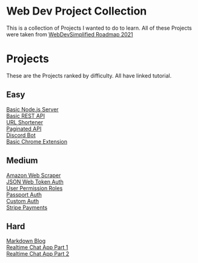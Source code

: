 # Web Dev Project Collection
This is a collection of Projects I wanted to do to learn.
All of these Projects were taken from [WebDevSimplified Roadmap 2021](https://www.youtube.com/watch?v=VfGW0Qiy2I0)

# Projects
These are the Projects ranked by difficulty. All have linked tutorial.
## Easy
[Basic Node.js Server](https://youtu.be/VShtPwEkDD0) <br/>
[Basic REST API](https://youtu.be/fgTGADljAeg) <br/>
[URL Shortener](https://youtu.be/SLpUKAGnm-g) <br/>
[Paginated API](https://youtu.be/ZX3qt0UWifc) <br/>
[Discord Bot](https://youtu.be/qv24S2L1N0k) <br/>
[Basic Chrome Extension](https://youtu.be/rymG9UmPuhM) <br/>

## Medium
[Amazon Web Scraper](https://youtu.be/H5ObmDUjKV4) <br/>
[JSON Web Token Auth](https://youtu.be/mbsmsi7l3r4) <br/>
[User Permission Roles](https://youtu.be/jI4K7L-LI58) <br/>
[Passport Auth](https://youtu.be/-RCnNyD0L-s) <br/>
[Custom Auth](https://youtu.be/Ud5xKCYQTjM) <br/>
[Stripe Payments](https://youtu.be/mI_-1tbIXQI) <br/>

## Hard
[Markdown Blog](https://youtu.be/1NrHkjlWVhM) <br/>
[Realtime Chat App Part 1](https://youtu.be/rxzOqP9YwmM) <br/>
[Realtime Chat App Part 2](https://youtu.be/UymGJnv-WsE)
